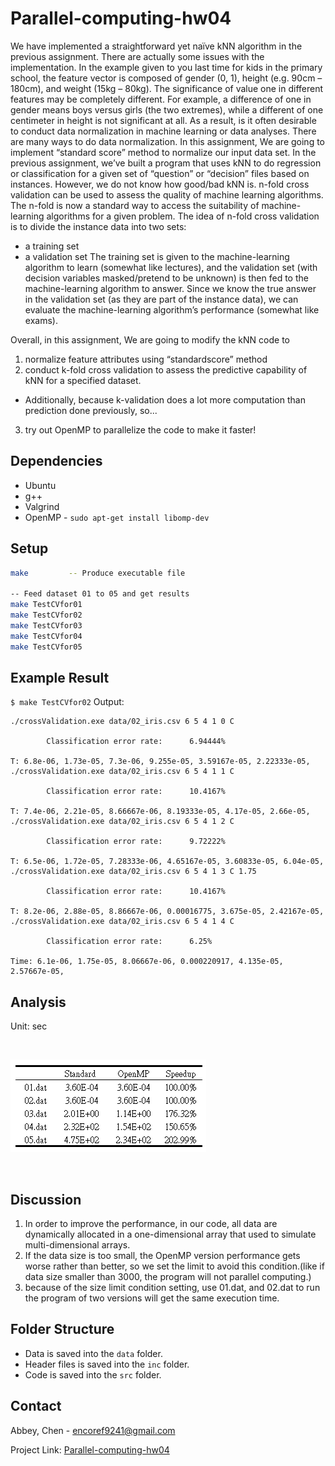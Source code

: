 # Parallel-computing-hw04

We have implemented a straightforward yet naïve kNN algorithm in the previous assignment. There are actually some issues with the implementation. In the example given to you last time for kids in the primary school, the feature vector is composed of gender (0, 1), height (e.g. 90cm – 180cm), and weight (15kg – 80kg). The significance of value one in
different features may be completely different. For example, a difference of one in gender means boys versus girls (the two extremes), while a different of one centimeter in height is not significant at all. As a result, is it often desirable to conduct data normalization in machine learning or data analyses. There are many ways to do data normalization. In this assignment, We are going to implement “standard score” method to normalize our input data set. In the previous assignment, we’ve built a program that uses kNN to do regression or classification for a given set of “question” or “decision” files based on instances. However, we do not know how good/bad kNN is. n-fold cross
validation can be used to assess the quality of machine learning algorithms. The n-fold is now a standard way to access the suitability of machine-learning algorithms for a given problem. The idea of n-fold cross validation is to divide the instance data into two sets: 
* a training set 
* a validation set
The training set is given to the machine-learning algorithm to learn (somewhat like lectures), and the validation set (with decision variables masked/pretend to be unknown) is then fed to the machine-learning algorithm to answer. Since we know the true answer in the validation set (as they are part of the instance data), we can evaluate the machine-learning algorithm’s performance (somewhat like exams).

Overall, in this assignment, We are going to modify the kNN code to 
1) normalize feature attributes using “standardscore” method 
2) conduct k-fold cross validation to assess the predictive capability of kNN for a specified dataset.
* Additionally, because k-validation does a lot more computation than prediction done previously, so...
3) try out OpenMP to parallelize the code to make it faster! 

## Dependencies
* Ubuntu
* g++
* Valgrind 
* OpenMP - `sudo apt-get install libomp-dev`

## Setup
```sh
make         -- Produce executable file

-- Feed dataset 01 to 05 and get results
make TestCVfor01
make TestCVfor02
make TestCVfor03
make TestCVfor04
make TestCVfor05
```

## Example Result
`$ make TestCVfor02`
Output:
```
./crossValidation.exe data/02_iris.csv 6 5 4 1 0 C

        Classification error rate:      6.94444%

T: 6.8e-06, 1.73e-05, 7.3e-06, 9.255e-05, 3.59167e-05, 2.22333e-05,
./crossValidation.exe data/02_iris.csv 6 5 4 1 1 C

        Classification error rate:      10.4167%

T: 7.4e-06, 2.21e-05, 8.66667e-06, 8.19333e-05, 4.17e-05, 2.66e-05,
./crossValidation.exe data/02_iris.csv 6 5 4 1 2 C

        Classification error rate:      9.72222%

T: 6.5e-06, 1.72e-05, 7.28333e-06, 4.65167e-05, 3.60833e-05, 6.04e-05,
./crossValidation.exe data/02_iris.csv 6 5 4 1 3 C 1.75

        Classification error rate:      10.4167%

T: 8.2e-06, 2.88e-05, 8.86667e-06, 0.00016775, 3.675e-05, 2.42167e-05,
./crossValidation.exe data/02_iris.csv 6 5 4 1 4 C

        Classification error rate:      6.25%

Time: 6.1e-06, 1.75e-05, 8.06667e-06, 0.000220917, 4.135e-05, 2.57667e-05,

```
## Analysis
Unit: sec
<!-- Table -->
<br />
        <p align="left">
                <img src="images/Result_Table.png" alt="Result_Table">       
        </p>
<br/>

## Discussion
1. In order to improve the performance, in our code, all data are dynamically allocated in a one-dimensional array that used to simulate multi-dimensional arrays.
2. If the data size is too small, the OpenMP version performance gets worse rather than better, so we set the limit to avoid this condition.(like if data size smaller than 3000, the program will not parallel computing.)
3. because of the size limit condition setting, use 01.dat, and 02.dat to run the program of two versions will get the same execution time. 

## Folder Structure
* Data is saved into the `data` folder.
* Header files is saved into the `inc` folder.
* Code is saved into the `src` folder.

## Contact

Abbey, Chen - encoref9241@gmail.com

Project Link: [Parallel-computing-hw04](https://github.com/EasternGD/Parallel-computing-hw04.git)
